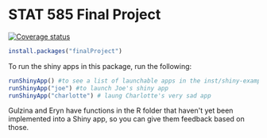 
<!-- README.md is generated from README.Rmd. Please edit that file -->
STAT 585 Final Project
======================

[![Coverage status](https://codecov.io/gh/jzemmels/finalProject/branch/master/graph/badge.svg)](https://codecov.io/github/jzemmels/finalProject?branch=master)

``` r
install.packages("finalProject")
```

To run the shiny apps in this package, run the following:

``` r
runShinyApp() #to see a list of launchable apps in the inst/shiny-examples folder
runShinyApp("joe") #to launch Joe's shiny app
runShinyApp("charlotte") # laung Charlotte's very sad app
```

Gulzina and Eryn have functions in the R folder that haven't yet been implemented into a Shiny app, so you can give them feedback based on those.

<!--Look at this cool plot:



We can also generate random samples from a normal distribution and plot their averages:


-->
